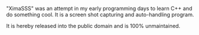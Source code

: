 "XimaSSS" was an attempt in my early programming days to learn C++ and do something cool. It is a screen shot capturing and auto-handling program.

It is hereby released into the public domain and is 100% unmaintained.